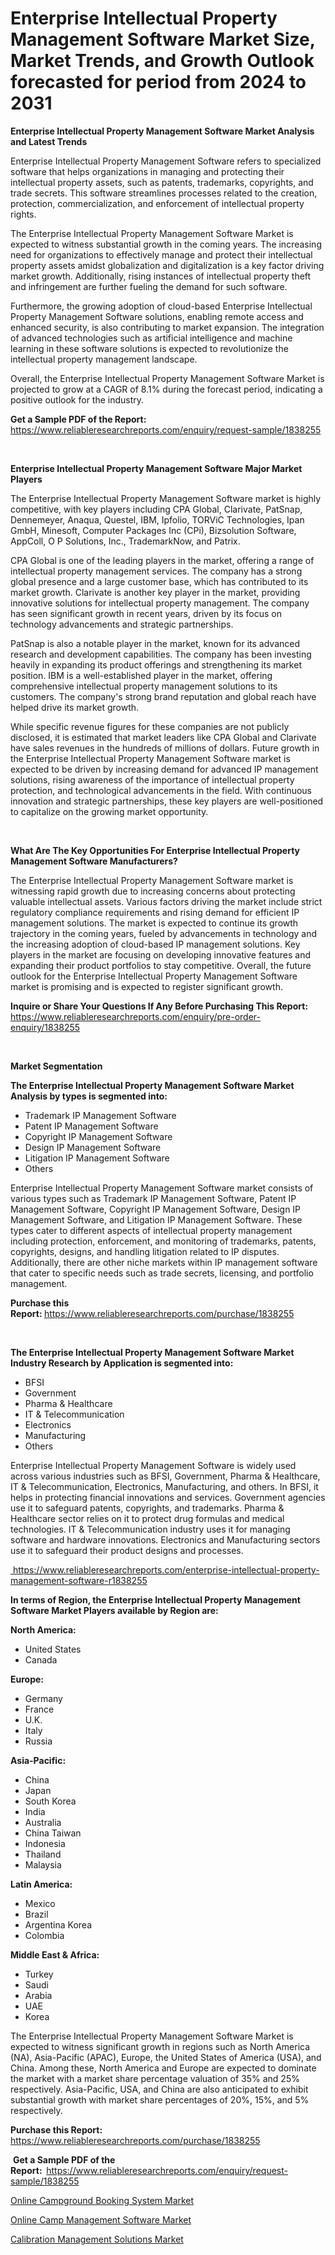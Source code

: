<p><h1>Enterprise Intellectual Property Management Software Market Size, Market Trends, and Growth Outlook forecasted for period from 2024 to 2031</h1></p><p><strong>Enterprise Intellectual Property Management Software Market Analysis and Latest Trends</strong></p>
<p><p>Enterprise Intellectual Property Management Software refers to specialized software that helps organizations in managing and protecting their intellectual property assets, such as patents, trademarks, copyrights, and trade secrets. This software streamlines processes related to the creation, protection, commercialization, and enforcement of intellectual property rights.</p><p>The Enterprise Intellectual Property Management Software Market is expected to witness substantial growth in the coming years. The increasing need for organizations to effectively manage and protect their intellectual property assets amidst globalization and digitalization is a key factor driving market growth. Additionally, rising instances of intellectual property theft and infringement are further fueling the demand for such software.</p><p>Furthermore, the growing adoption of cloud-based Enterprise Intellectual Property Management Software solutions, enabling remote access and enhanced security, is also contributing to market expansion. The integration of advanced technologies such as artificial intelligence and machine learning in these software solutions is expected to revolutionize the intellectual property management landscape.</p><p>Overall, the Enterprise Intellectual Property Management Software Market is projected to grow at a CAGR of 8.1% during the forecast period, indicating a positive outlook for the industry.</p></p>
<p><strong>Get a Sample PDF of the Report:&nbsp;</strong> <a href="https://www.reliableresearchreports.com/enquiry/request-sample/1838255">https://www.reliableresearchreports.com/enquiry/request-sample/1838255</a></p>
<p>&nbsp;</p>
<p><strong>Enterprise Intellectual Property Management Software Major Market Players</strong></p>
<p><p>The Enterprise Intellectual Property Management Software market is highly competitive, with key players including CPA Global, Clarivate, PatSnap, Dennemeyer, Anaqua, Questel, IBM, Ipfolio, TORViC Technologies, Ipan GmbH, Minesoft, Computer Packages Inc (CPi), Bizsolution Software, AppColl, O P Solutions, Inc., TrademarkNow, and Patrix.</p><p>CPA Global is one of the leading players in the market, offering a range of intellectual property management services. The company has a strong global presence and a large customer base, which has contributed to its market growth. Clarivate is another key player in the market, providing innovative solutions for intellectual property management. The company has seen significant growth in recent years, driven by its focus on technology advancements and strategic partnerships.</p><p>PatSnap is also a notable player in the market, known for its advanced research and development capabilities. The company has been investing heavily in expanding its product offerings and strengthening its market position. IBM is a well-established player in the market, offering comprehensive intellectual property management solutions to its customers. The company's strong brand reputation and global reach have helped drive its market growth.</p><p>While specific revenue figures for these companies are not publicly disclosed, it is estimated that market leaders like CPA Global and Clarivate have sales revenues in the hundreds of millions of dollars. Future growth in the Enterprise Intellectual Property Management Software market is expected to be driven by increasing demand for advanced IP management solutions, rising awareness of the importance of intellectual property protection, and technological advancements in the field. With continuous innovation and strategic partnerships, these key players are well-positioned to capitalize on the growing market opportunity.</p></p>
<p>&nbsp;</p>
<p><strong>What Are The Key Opportunities For Enterprise Intellectual Property Management Software Manufacturers?</strong></p>
<p><p>The Enterprise Intellectual Property Management Software market is witnessing rapid growth due to increasing concerns about protecting valuable intellectual assets. Various factors driving the market include strict regulatory compliance requirements and rising demand for efficient IP management solutions. The market is expected to continue its growth trajectory in the coming years, fueled by advancements in technology and the increasing adoption of cloud-based IP management solutions. Key players in the market are focusing on developing innovative features and expanding their product portfolios to stay competitive. Overall, the future outlook for the Enterprise Intellectual Property Management Software market is promising and is expected to register significant growth.</p></p>
<p><strong>Inquire or Share Your Questions If Any Before Purchasing This Report:</strong> <a href="https://www.reliableresearchreports.com/enquiry/pre-order-enquiry/1838255">https://www.reliableresearchreports.com/enquiry/pre-order-enquiry/1838255</a></p>
<p>&nbsp;</p>
<p><strong>Market Segmentation</strong></p>
<p><strong>The Enterprise Intellectual Property Management Software Market Analysis by types is segmented into:</strong></p>
<p><ul><li>Trademark IP Management Software</li><li>Patent IP Management Software</li><li>Copyright IP Management Software</li><li>Design IP Management Software</li><li>Litigation IP Management Software</li><li>Others</li></ul></p>
<p><p>Enterprise Intellectual Property Management Software market consists of various types such as Trademark IP Management Software, Patent IP Management Software, Copyright IP Management Software, Design IP Management Software, and Litigation IP Management Software. These types cater to different aspects of intellectual property management including protection, enforcement, and monitoring of trademarks, patents, copyrights, designs, and handling litigation related to IP disputes. Additionally, there are other niche markets within IP management software that cater to specific needs such as trade secrets, licensing, and portfolio management.</p></p>
<p><strong>Purchase this Report:&nbsp;</strong><a href="https://www.reliableresearchreports.com/purchase/1838255">https://www.reliableresearchreports.com/purchase/1838255</a></p>
<p>&nbsp;</p>
<p><strong>The Enterprise Intellectual Property Management Software Market Industry Research by Application is segmented into:</strong></p>
<p><ul><li>BFSI</li><li>Government</li><li>Pharma & Healthcare</li><li>IT & Telecommunication</li><li>Electronics</li><li>Manufacturing</li><li>Others</li></ul></p>
<p><p>Enterprise Intellectual Property Management Software is widely used across various industries such as BFSI, Government, Pharma & Healthcare, IT & Telecommunication, Electronics, Manufacturing, and others. In BFSI, it helps in protecting financial innovations and services. Government agencies use it to safeguard patents, copyrights, and trademarks. Pharma & Healthcare sector relies on it to protect drug formulas and medical technologies. IT & Telecommunication industry uses it for managing software and hardware innovations. Electronics and Manufacturing sectors use it to safeguard their product designs and processes.</p></p>
<p><a href="https://www.reliableresearchreports.com/enterprise-intellectual-property-management-software-r1838255">&nbsp;https://www.reliableresearchreports.com/enterprise-intellectual-property-management-software-r1838255</a></p>
<p><strong>In terms of Region, the Enterprise Intellectual Property Management Software Market Players available by Region are:</strong></p>
<p>
    <p> <strong> North America: </strong>
        <ul>
            <li>United States</li>
            <li>Canada</li>
        </ul>
        </p> 
    <p> <strong> Europe: </strong>
        <ul>
            <li>Germany</li>
            <li>France</li>
            <li>U.K.</li>
            <li>Italy</li>
            <li>Russia</li>
        </ul>
        </p> 
    <p> <strong> Asia-Pacific: </strong>
        <ul>
            <li>China</li>
            <li>Japan</li>
            <li>South Korea</li>
            <li>India</li>
            <li>Australia</li>
            <li>China Taiwan</li>
            <li>Indonesia</li>
            <li>Thailand</li>
            <li>Malaysia</li>
        </ul>
        </p> 
    <p> <strong> Latin America: </strong>
        <ul>
            <li>Mexico</li>
            <li>Brazil</li>
            <li>Argentina Korea</li>
            <li>Colombia</li>
        </ul>
        </p> 
    <p> <strong> Middle East & Africa: </strong>
        <ul>
            <li>Turkey</li>
            <li>Saudi</li>
            <li>Arabia</li>
            <li>UAE</li>
            <li>Korea</li>
        </ul>
    </p>
    </p>
<p><p>The Enterprise Intellectual Property Management Software Market is expected to witness significant growth in regions such as North America (NA), Asia-Pacific (APAC), Europe, the United States of America (USA), and China. Among these, North America and Europe are expected to dominate the market with a market share percentage valuation of 35% and 25% respectively. Asia-Pacific, USA, and China are also anticipated to exhibit substantial growth with market share percentages of 20%, 15%, and 5% respectively.</p></p>
<p><strong>Purchase this Report: </strong><a href="https://www.reliableresearchreports.com/purchase/1838255">https://www.reliableresearchreports.com/purchase/1838255</a></p>
<p>&nbsp;<strong>Get a Sample PDF of the Report:&nbsp;&nbsp;</strong><a href="https://www.reliableresearchreports.com/enquiry/request-sample/1838255">https://www.reliableresearchreports.com/enquiry/request-sample/1838255</a></p>
<p><strong></strong></p>
<p><p><a href="https://github.com/edytherolanlouisejk1miz0wig/Market-Research-Report-List-3/blob/main/online-campground-booking-system-market.md">Online Campground Booking System Market</a></p><p><a href="https://github.com/peachesmcdowel1/Market-Research-Report-List-3/blob/main/online-camp-management-software-market.md">Online Camp Management Software Market</a></p><p><a href="https://github.com/redneck06/Market-Research-Report-List-4/blob/main/calibration-management-solutions-market.md">Calibration Management Solutions Market</a></p></p>